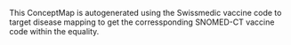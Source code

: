 <div markdown="1" class="stu-note">

This ConceptMap is autogenerated using the Swissmedic vaccine code to target disease mapping to get the corressponding SNOMED-CT vaccine code within the equality.

</div>